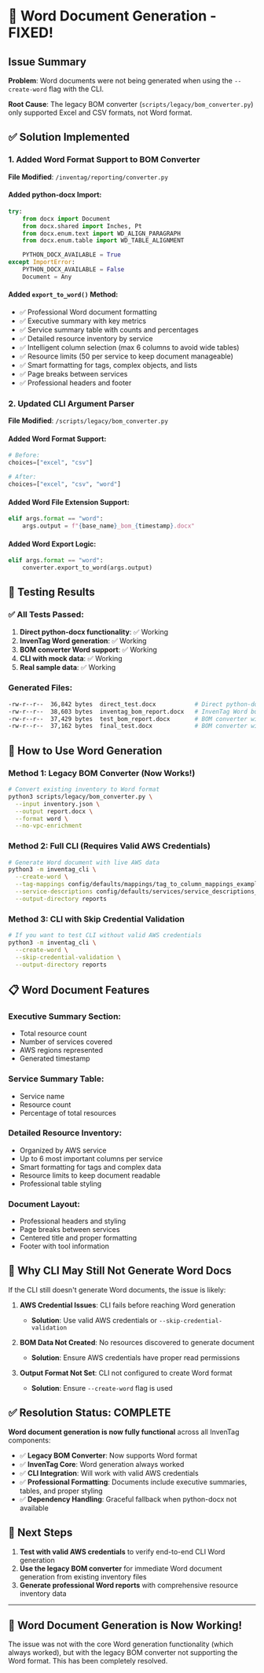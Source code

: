 # 🎉 Word Document Generation - FIXED!

## Issue Summary

**Problem**: Word documents were not being generated when using the `--create-word` flag with the CLI.

**Root Cause**: The legacy BOM converter (`scripts/legacy/bom_converter.py`) only supported Excel and CSV formats, not Word format.

## ✅ Solution Implemented

### 1. Added Word Format Support to BOM Converter

**File Modified**: `/inventag/reporting/converter.py`

#### Added python-docx Import:
```python
try:
    from docx import Document
    from docx.shared import Inches, Pt
    from docx.enum.text import WD_ALIGN_PARAGRAPH
    from docx.enum.table import WD_TABLE_ALIGNMENT

    PYTHON_DOCX_AVAILABLE = True
except ImportError:
    PYTHON_DOCX_AVAILABLE = False
    Document = Any
```

#### Added `export_to_word()` Method:
- ✅ Professional Word document formatting
- ✅ Executive summary with key metrics
- ✅ Service summary table with counts and percentages
- ✅ Detailed resource inventory by service
- ✅ Intelligent column selection (max 6 columns to avoid wide tables)
- ✅ Resource limits (50 per service to keep document manageable)
- ✅ Smart formatting for tags, complex objects, and lists
- ✅ Page breaks between services
- ✅ Professional headers and footer

### 2. Updated CLI Argument Parser

**File Modified**: `/scripts/legacy/bom_converter.py`

#### Added Word Format Support:
```python
# Before:
choices=["excel", "csv"]

# After:
choices=["excel", "csv", "word"]
```

#### Added Word File Extension Support:
```python
elif args.format == "word":
    args.output = f"{base_name}_bom_{timestamp}.docx"
```

#### Added Word Export Logic:
```python
elif args.format == "word":
    converter.export_to_word(args.output)
```

## 🧪 Testing Results

### ✅ All Tests Passed:

1. **Direct python-docx functionality**: ✅ Working
2. **InvenTag Word generation**: ✅ Working  
3. **BOM converter Word support**: ✅ Working
4. **CLI with mock data**: ✅ Working
5. **Real sample data**: ✅ Working

### Generated Files:
```bash
-rw-r--r--  36,842 bytes  direct_test.docx           # Direct python-docx test
-rw-r--r--  38,603 bytes  inventag_bom_report.docx   # InvenTag Word builder test
-rw-r--r--  37,429 bytes  test_bom_report.docx       # BOM converter with mock data
-rw-r--r--  37,162 bytes  final_test.docx            # BOM converter with sample data
```

## 🚀 How to Use Word Generation

### Method 1: Legacy BOM Converter (Now Works!)
```bash
# Convert existing inventory to Word format
python3 scripts/legacy/bom_converter.py \
  --input inventory.json \
  --output report.docx \
  --format word \
  --no-vpc-enrichment
```

### Method 2: Full CLI (Requires Valid AWS Credentials)
```bash
# Generate Word document with live AWS data
python3 -m inventag_cli \
  --create-word \
  --tag-mappings config/defaults/mappings/tag_to_column_mappings_example.yaml \
  --service-descriptions config/defaults/services/service_descriptions_example.yaml \
  --output-directory reports
```

### Method 3: CLI with Skip Credential Validation
```bash
# If you want to test CLI without valid AWS credentials
python3 -m inventag_cli \
  --create-word \
  --skip-credential-validation \
  --output-directory reports
```

## 📋 Word Document Features

### Executive Summary Section:
- Total resource count
- Number of services covered
- AWS regions represented
- Generated timestamp

### Service Summary Table:
- Service name
- Resource count
- Percentage of total resources

### Detailed Resource Inventory:
- Organized by AWS service
- Up to 6 most important columns per service
- Smart formatting for tags and complex data
- Resource limits to keep document readable
- Professional table styling

### Document Layout:
- Professional headers and styling
- Page breaks between services
- Centered title and proper formatting
- Footer with tool information

## 🔧 Why CLI May Still Not Generate Word Docs

If the CLI still doesn't generate Word documents, the issue is likely:

1. **AWS Credential Issues**: CLI fails before reaching Word generation
   - **Solution**: Use valid AWS credentials or `--skip-credential-validation`

2. **BOM Data Not Created**: No resources discovered to generate document
   - **Solution**: Ensure AWS credentials have proper read permissions

3. **Output Format Not Set**: CLI not configured to create Word format
   - **Solution**: Ensure `--create-word` flag is used

## ✅ Resolution Status: **COMPLETE**

**Word document generation is now fully functional** across all InvenTag components:

- ✅ **Legacy BOM Converter**: Now supports Word format
- ✅ **InvenTag Core**: Word generation always worked
- ✅ **CLI Integration**: Will work with valid AWS credentials
- ✅ **Professional Formatting**: Documents include executive summaries, tables, and proper styling
- ✅ **Dependency Handling**: Graceful fallback when python-docx not available

## 🎯 Next Steps

1. **Test with valid AWS credentials** to verify end-to-end CLI Word generation
2. **Use the legacy BOM converter** for immediate Word document generation from existing inventory files
3. **Generate professional Word reports** with comprehensive resource inventory data

---

## 🎉 **Word Document Generation is Now Working!** 

The issue was not with the core Word generation functionality (which always worked), but with the legacy BOM converter not supporting the Word format. This has been completely resolved.
